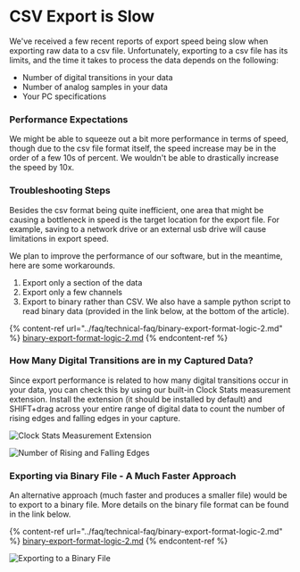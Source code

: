 # CSV Export is Slow

We've received a few recent reports of export speed being slow when exporting raw data to a csv file. Unfortunately, exporting to a csv file has its limits, and the time it takes to process the data depends on the following:

* Number of digital transitions in your data
* Number of analog samples in your data
* Your PC specifications

### Performance Expectations

We might be able to squeeze out a bit more performance in terms of speed, though due to the csv file format itself, the speed increase may be in the order of a few 10s of percent. We wouldn't be able to drastically increase the speed by 10x.

### Troubleshooting Steps

Besides the csv format being quite inefficient, one area that might be causing a bottleneck in speed is the target location for the export file. For example, saving to a network drive or an external usb drive will cause limitations in export speed.

We plan to improve the performance of our software, but in the meantime, here are some workarounds.‌

1. Export only a section of the data
2. Export only a few channels
3. Export to binary rather than CSV. We also have a sample python script to read binary data (provided in the link below, at the bottom of the article).

{% content-ref url="../faq/technical-faq/binary-export-format-logic-2.md" %}
[binary-export-format-logic-2.md](../faq/technical-faq/binary-export-format-logic-2.md)
{% endcontent-ref %}

### How Many Digital Transitions are in my Captured Data? <a href="#how-many-digital-transitions-are-in-my-captured-data" id="how-many-digital-transitions-are-in-my-captured-data"></a>

Since export performance is related to how many digital transitions occur in your data, you can check this by using our built-in Clock Stats measurement extension. Install the extension (it should be installed by default) and SHIFT+drag across your entire range of digital data to count the number of rising edges and falling edges in your capture.

![Clock Stats Measurement Extension](https://gblobscdn.gitbook.com/assets%2F-LIrtSD7SNp69UxQ-5QC%2F-MNkFPRovszTX-SisIYi%2F-MNkJYGZdC5UE1aZpcSN%2FScreen%20Shot%202020-12-04%20at%206.31.57%20PM.png?alt=media\&token=82a21dbf-b206-4cc6-b4af-0d841a823139)

![Number of Rising and Falling Edges](https://gblobscdn.gitbook.com/assets%2F-LIrtSD7SNp69UxQ-5QC%2F-MNkFPRovszTX-SisIYi%2F-MNkJbFPGhbft0Qgzj9\_%2FScreen%20Shot%202020-12-04%20at%206.31.42%20PM.png?alt=media\&token=bd3e3dfe-5b4e-40c7-88e7-923c6e767e9d)

### Exporting via Binary File - A Much Faster Approach

An alternative approach (much faster and produces a smaller file) would be to export to a binary file. More details on the binary file format can be found in the link below.

{% content-ref url="../faq/technical-faq/binary-export-format-logic-2.md" %}
[binary-export-format-logic-2.md](../faq/technical-faq/binary-export-format-logic-2.md)
{% endcontent-ref %}

![Exporting to a Binary File](../.gitbook/assets/screen-shot-2021-04-12-at-6.30.44-pm.png)
